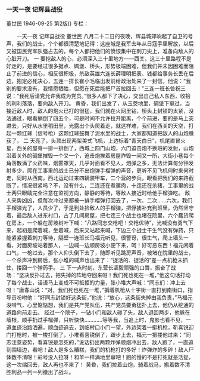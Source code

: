 ### 一天一夜  记辉县战役
董世民
1946-09-25
第2版()
专栏：

　　一天一夜
    记辉县战役
    董世民
    八月二十二日的夜晚，辉县城郊响起了自卫的号声，我们的战士，个个都很清楚地记得：这座城是我军去年从日寇手里解放，以后又被国民党军队强占去的，每个人都把他们的愤恨集中在刺刀尖上，准备向敌人的心脏开刀。
    一
    要挖敌人的心，必须深入三十里地方——西关，这三十里路程不是好走的，是要经过很多据点、碉堡、桥头，形势极端困难，但我们并未因困难而阻止了前进的信心，相反很积极，杀敌英雄六连长薛理明把表、钱都给事务长丢在后边，抱定必死决心，五连一排长崔小毛临出发前给政治处来了一封信，他说：“我别的要求没有，我情愿牺牲，但愿在死后能把尸首拉回去！”三连一班长咎祝三说：“我死后请党允许我成为党员。”很多人都下了决心，交出自己私人东西，收拾的利利落落，要向敌人开刀。
    黄昏，我们出发了，从玉茭地里，碉堡下窜过，当接近敌人时，敌人的炮火已打的很猛，我们就在火网里钻，桥头上封锁的太紧，没法通过，眼看躺倒了四五个，可是时间不允许拉开距离，个个前进，要的是马上突进去，只好从水里稻田里，光露出个头爬着走，就这样难，我们在西关的天空，打起一颗红球（信号枪）这颗红球鼓舞了泥水里的战士，大家都知道把敌人的山炮缴获了。
    二
    天亮了，头顶出现两架美式飞机，上边标着“青天白日”，机尾直冒火星，西关的屋脊一排一排倒了，西城上四门山炮，六门迫击炮不换班的发射，山炮沿着关外的碉堡摧毁一个又一个，迫击炮挨着房屋炸毁一间又一所，大街小巷每个角落散满了火药味，烟雾罩天，几乎对面看不见人，炮弹之多，无法计算每分钟发射多少，爬在工事里的战士已分不出炮弹手榴弹的声音，更听不见飞机何时来何时走，同时从西南，西北运动过来四辆装甲车，二个营的步兵，眼看把我们的来路截断了，情况很紧吗？不，没有什么，二连还在煮骡肉，十连还在杀猪，工事里的战士两只眼睛完全注意在监视方向，静静的等待，等敌人接近时给他手榴弹吃。
    敌人来势凶凶，但每次冲过来都被一排手榴弹打回去了，一次、二次……六次，我们手榴弹光了，人员少了，于是到处捡敌人的手榴弹，把俘掳补充到班里，仍然坚守着，最后敌人进东村口，占了几间房屋，把七连三个战士也堵在院里，六个蠢货爬在房上，一个躲在房坡树叶下喊：“八路同志交枪吧！交枪优待”，光喊没有勇气下来，起初是爬着喊，坐着喊，后来又站起来喊，下边三个战士干生气没有弹药，只能紧紧握着刺刀等待，隔壁一连班长马福元听见，很警讶，很生气，爬上墙头一看，对面房坡站着那人，一边喊一边顺房坡小便下来，呵！好可恶东西！福元闲着口气，一枪过去，那个人仰头倒下去了，随即听见跳房声音，被堵在院里的战士，一个杀声冲到房后，张小堆的喊声也出来了：“捉活的、捉活的”差一点机枪未抓住，搂回一个弹药手。
    三
    下一点时刻，东营长坚毅顽强的口唇，振奋了战场：“坚决反扑过去，把失掉的阵地夺回来呀！我们死也死在一堆，”他这句话打动了每个战士，话语马上变成不可抵拒的力量，张小堆大声喊：“同志们：冲上去呀！”唐春山说：“对，我们死也死在一堆，”掮着机枪从十字街一直打到南街口，指导员吩咐他：“好同志封锁好这条街，”他说：“放心，这条街失掉由我负责，”马福元没啃气，心里惦惦想，我们是共产党队伍，共产党员要勇猛扑上去，他仍从挖通的道路向前走去。
    经过一个院子，一钻小门和敌人碰了头，敌人退回两步，他躲在墙根，顺手扔过手榴弹，只听快快…………等等我，当追上时，鬼影也看不见，一道血迹沿路洒遍，顺血迹追去，到临村口小门一望，外边架着一挺机枪，靳喜锐迎门打枪时，被一梭打倒了，小堆看喜锐倒了，跟步上去，福元一把搂他过来：“同志注意姿势，看喜锐是怎死的，”说话扔出两颗炸弹顺烟冲出去，敌人跑了，一直追到围墙边，看吧！敌人是多么糟糕，我们的机枪打的多好！炸弹炸的多碎！敌人尸体数不清呀！彩号没人拉呀！和羊一样满地里窜吧！跑的慢的不是打死就是活捉，这一次缩回去，敌人再也不来了！
    黄昏，我们拉着山炮，骑着战马，搬着数不清胜利品一列一列撤出了战斗。
